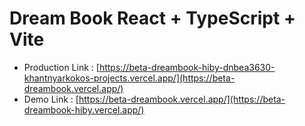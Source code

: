# Dream Book React + TypeScript + Vite
- Production Link : [https://beta-dreambook-hiby-dnbea3630-khantnyarkokos-projects.vercel.app/](https://beta-dreambook.vercel.app/)
- Demo Link : [https://beta-dreambook.vercel.app/](https://beta-dreambook-hiby.vercel.app/)
